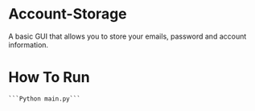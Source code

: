 # Account-Storage
A basic GUI that allows you to store your emails, password and account information.

# How To Run

    ```Python main.py``` 
